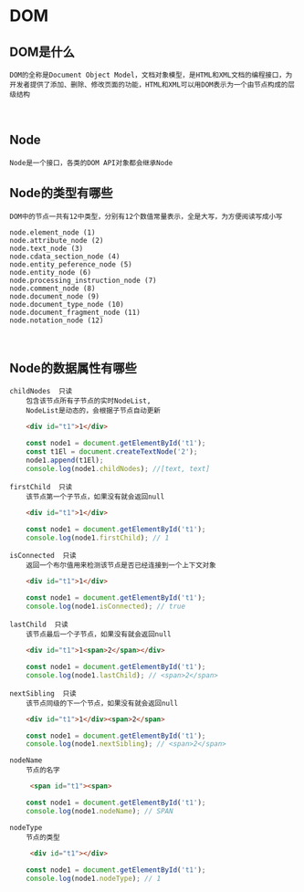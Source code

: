 # DOM

## DOM是什么

    DOM的全称是Document Object Model，文档对象模型，是HTML和XML文档的编程接口，为开发者提供了添加、删除、修改页面的功能，HTML和XML可以用DOM表示为一个由节点构成的层级结构

<br/>

## Node
    Node是一个接口，各类的DOM API对象都会继承Node

## Node的类型有哪些

    DOM中的节点一共有12中类型，分别有12个数值常量表示，全是大写，为方便阅读写成小写
    
    node.element_node (1)
    node.attribute_node (2)
    node.text_node (3)
    node.cdata_section_node (4)
    node.entity_peference_node (5)
    node.entity_node (6)
    node.processing_instruction_node (7)
    node.comment_node (8)
    node.document_node (9)
    node.document_type_node (10)
    node.document_fragment_node (11)
    node.notation_node (12)

<br/>

## Node的数据属性有哪些

    childNodes  只读
        包含该节点所有子节点的实时NodeList,
        NodeList是动态的，会根据子节点自动更新

```html
    <div id="t1">1</div>
```

```javascript
    const node1 = document.getElementById('t1');
    const t1El = document.createTextNode('2');
    node1.append(t1El);
    console.log(node1.childNodes); //[text, text]
```

    firstChild  只读
        该节点第一个子节点，如果没有就会返回null
        

```html
    <div id="t1">1</div>
```

```javascript
    const node1 = document.getElementById('t1');
    console.log(node1.firstChild); // 1
```

    isConnected  只读
        返回一个布尔值用来检测该节点是否已经连接到一个上下文对象
        
```html
    <div id="t1">1</div>
```

```javascript
    const node1 = document.getElementById('t1');
    console.log(node1.isConnected); // true
```

    lastChild  只读
        该节点最后一个子节点，如果没有就会返回null
        
```html
    <div id="t1">1<span>2</span></div>
```

```javascript
    const node1 = document.getElementById('t1');
    console.log(node1.lastChild); // <span>2</span>
```

    nextSibling  只读
        该节点同级的下一个节点，如果没有就会返回null
        
```html
    <div id="t1">1</div><span>2</span>
```

```javascript
    const node1 = document.getElementById('t1');
    console.log(node1.nextSibling); // <span>2</span>
```

    nodeName
        节点的名字
    
```html
     <span id="t1"><span>
```

```javascript
    const node1 = document.getElementById('t1');
    console.log(node1.nodeName); // SPAN
```

    nodeType
        节点的类型

```html
     <div id="t1"></div>
```

```javascript
    const node1 = document.getElementById('t1');
    console.log(node1.nodeType); // 1
```
    
    